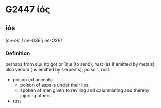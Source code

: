 # G2447 ἰός

## iós

_(ee-os' | ee-OSE | ee-OSE)_

### Definition

perhaps from εἶμι (to go) or ἵημι (to send); rust (as if emitted by metals); also venom (as emitted by serpents); poison, rust.

- poison (of animals)
  - poison of asps is under their lips,
  - spoken of men given to reviling and calumniating and thereby injuring others
- rust

